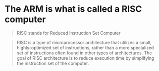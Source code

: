 # The ARM is what is called a RISC computer
> RISC stands for Reduced Instruction Set Computer

> RISC is a type of microprocessor architecture that utilizes a small, highly-optimized set of instructions, rather than a more specialized set of instructions often found in other types of architectures. The goal of RISC architecture is to reduce execution time by simplifying the instruction set of the computer.
